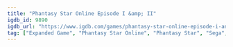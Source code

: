 ```yaml
---
title: "Phantasy Star Online Episode I &amp; II"
igdb_id: 9890
igdb_url: "https://www.igdb.com/games/phantasy-star-online-episode-i-and-ii"
tag: ["Expanded Game", "Phantasy Star Online", "Phantasy Star", "Sega", "Sonic Team", "Role-playing (RPG)", "Hack and slash/Beat 'em up", "Adventure", "Single player", "Multiplayer", "Co-operative", "Split screen", "Massively Multiplayer Online (MMO)", "Third person", "Action", "Science fiction", "Sandbox"]
---
```

